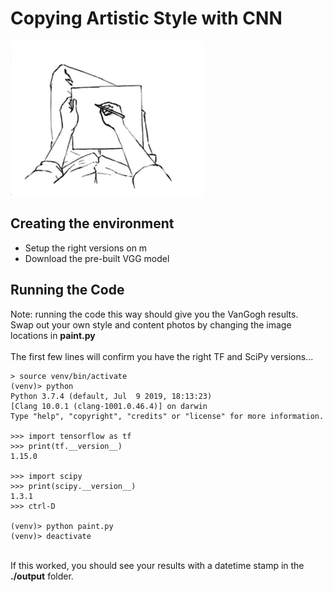 # Copying Artistic Style with CNN

![](./writing.gif)

## Creating the environment
- Setup the right versions on m
- Download the pre-built VGG model

## Running the Code
Note: running the code this way should give you the VanGogh results. <BR>
Swap out your own style and content photos by changing the image locations in <b>paint.py</b> <BR>  
The first few lines will confirm you have the right TF and SciPy versions... <BR>  

```
> source venv/bin/activate
(venv)> python 
Python 3.7.4 (default, Jul  9 2019, 18:13:23)
[Clang 10.0.1 (clang-1001.0.46.4)] on darwin
Type "help", "copyright", "credits" or "license" for more information.

>>> import tensorflow as tf
>>> print(tf.__version__)
1.15.0

>>> import scipy
>>> print(scipy.__version__)
1.3.1
>>> ctrl-D

(venv)> python paint.py
(venv)> deactivate
```
<BR>
If this worked, you should see your results with a datetime stamp in the <b>./output</b> folder.
